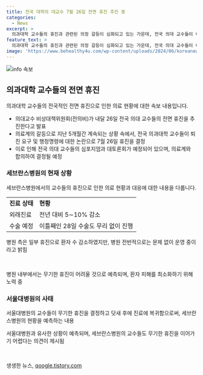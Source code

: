 ```yaml
---
title: 전국 대학의 대교수 7월 26일 전면 휴진 추진 중
categories:
  - News
excerpt: >
  의과대학 교수들의 휴진과 관련된 의정 갈등이 심화되고 있는 가운데, 전국 의대 교수들이 내달 26일 전면 휴진을 추진한다. 전공의들의 행정처분 취소와 사직 시점 등을 요구하며, 특별위원회를 통해 대토론회를 여는 방안도 검토 중이다. 세브란스병원은 혼잡 없이 운영 중이지만, 병원 내부에서는 장기화 우려와 미룰 수 없는 중증 환자 진료를 고민하고 있다. 전체적인 의료계와의 합의가 필요한 상황에서 휴진이 지속될 수 있을지는 미지수이며, 서울대병원 교수들과 유사한 움직임을 보일 것으로 예측된다.
feature_text: >
  의과대학 교수들의 휴진과 관련된 의정 갈등이 심화되고 있는 가운데, 전국 의대 교수들이 내달 26일 전면 휴진을 추진한다. 전공의들의 행정처분 취소와 사직 시점 등을 요구하며, 특별위원회를 통해 대토론회를 여는 방안도 검토 중이다. 세브란스병원은 혼잡 없이 운영 중이지만, 병원 내부에서는 장기화 우려와 미룰 수 없는 중증 환자 진료를 고민하고 있다. 전체적인 의료계와의 합의가 필요한 상황에서 휴진이 지속될 수 있을지는 미지수이며, 서울대병원 교수들과 유사한 움직임을 보일 것으로 예측된다.
image: 'https://www.behealthy4u.com/wp-content/uploads/2024/06/koreanews.jpg'
---
```


<p><img src="https://www.behealthy4u.com/wp-content/uploads/2024/06/koreanews.jpg" alt="info 속보" /></p>

<h2 data-ke-size="size26">의과대학 교수들의 전면 휴진</h2>

<p data-ke-size="size16">의과대학 교수들의 전국적인 전면 휴진으로 인한 의료 현황에 대한 속보 내용입니다.</p>

<ul>
  <li>의대교수 비상대책위원회(전의비)가 내달 26일 전국 의대 교수들의 전면 휴진을 추진한다고 발표</li>
  <li>의료계의 갈등으로 지난 5개월간 계속되는 상황 속에서, 전국 의과대학 교수들이 퇴진 요구 및 행정명령에 대한 논란으로 7월 26일 휴진을 결정</li>
  <li>이로 인해 전국 의대 교수들의 심포지엄과 대토론회가 예정되어 있으며, 의료계와 합의하여 결정될 예정</li>
</ul>

<h3>세브란스병원의 현재 상황</h3>

<p data-ke-size="size16">세브란스병원에서의 교수들의 휴진으로 인한 의료 현황과 대응에 대한 내용을 다룹니다.</p>

<table>
  <tr>
    <td><b>진료 상태</b></td>
    <td><b>현황</b></td>
  </tr>
  <tr>
    <td>외래진료</td>
    <td>전년 대비 5∼10% 감소</td>
  </tr>
  <tr>
    <td>수술 예정</td>
    <td>이틀째인 28일 수술도 무리 없이 진행</td>
  </tr>
</table>

<p data-ke-size="size16">병원 측은 일부 휴진으로 환자 수 감소하였지만, 병원 전반적으로는 문제 없이 운영 중이라고 밝힘</p>

<p data-ke-size="size16">&nbsp;</p>

<p data-ke-size="size16">병원 내부에서는 무기한 휴진이 어려울 것으로 예측되며, 환자 피해를 최소화하기 위해 노력 중</p>

<h3>서울대병원의 사태</h3>

<p data-ke-size="size16">서울대병원의 교수들이 무기한 휴진을 결정하고 닷새 후에 진료에 복귀함으로써, 세브란스병원의 현황을 예측하는 내용</p>

<p data-ke-size="size16">서울대병원과 유사한 상황이 예측되며, 세브란스병원의 교수들도 무기한 휴진을 이어가기 어렵다는 의견이 제시됨</p>

<p data-ke-size="size16">&nbsp;</p>
생생한 뉴스, <a href="https://qoogle.tistory.com" rel="dofollow">qoogle.tistory.com</a>


